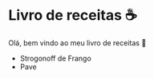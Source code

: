 # Livro de receitas :coffee:

Olá, bem vindo ao meu livro de receitas :book:

- Strogonoff de Frango
- Pave